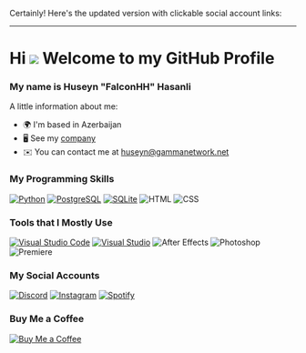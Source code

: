 Certainly! Here's the updated version with clickable social account links:

---

# Hi ![](https://user-images.githubusercontent.com/18350557/176309783-0785949b-9127-417c-8b55-ab5a4333674e.gif) Welcome to my GitHub Profile

### My name is Huseyn "FalconHH" Hasanli

A little information about me:
* 🌍  I'm based in Azerbaijan
* 🖥️  See my [company](http://gammanetwork.net/eng/developers)
* ✉️  You can contact me at [huseyn@gammanetwork.net](mailto:huseyn@gammanetwork.net)

### My Programming Skills
[![Python](https://ziadoua.github.io/m3-Markdown-Badges/badges/Python/python3.svg)](https://www.python.org/)
[![PostgreSQL](https://ziadoua.github.io/m3-Markdown-Badges/badges/PostgreSQL/postgresql1.svg)](https://www.postgresql.org/)
[![SQLite](https://ziadoua.github.io/m3-Markdown-Badges/badges/SQLite/sqlite1.svg)](https://www.sqlite.org/)
![HTML](https://ziadoua.github.io/m3-Markdown-Badges/badges/HTML/html1.svg) 
![CSS](https://ziadoua.github.io/m3-Markdown-Badges/badges/CSS/css1.svg) 

### Tools that I Mostly Use
[![Visual Studio Code](https://ziadoua.github.io/m3-Markdown-Badges/badges/VisualStudioCode/visualstudiocode1.svg)](https://code.visualstudio.com/)
[![Visual Studio](https://ziadoua.github.io/m3-Markdown-Badges/badges/VisualStudio/visualstudio1.svg)](https://visualstudio.microsoft.com/)
![After Effects](https://ziadoua.github.io/m3-Markdown-Badges/badges/AfterEffects/aftereffects1.svg)
![Photoshop](https://ziadoua.github.io/m3-Markdown-Badges/badges/Photoshop/photoshop1.svg)
![Premiere](https://ziadoua.github.io/m3-Markdown-Badges/badges/Premiere/premiere1.svg) 


### My Social Accounts
[![Discord](https://ziadoua.github.io/m3-Markdown-Badges/badges/Discord/discord1.svg)](https://gammabot.xyz/support)
[![Instagram](https://ziadoua.github.io/m3-Markdown-Badges/badges/Instagram/instagram1.svg)](https://www.instagram.com/falconhh02/) 
[![Spotify](https://ziadoua.github.io/m3-Markdown-Badges/badges/Spotify/spotify3.svg)](https://open.spotify.com/user/w31qyejt4qjfc2krbcrwura8g) 

### Buy Me a Coffee
[![Buy Me a Coffee](https://ziadoua.github.io/m3-Markdown-Badges/badges/BuyMeACoffee/buymeacoffee1.svg)](https://ko-fi.com/falconhh)
